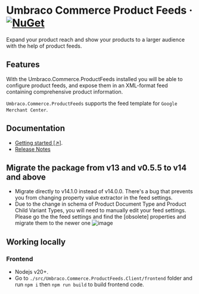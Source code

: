 # Umbraco Commerce Product Feeds &middot; [![NuGet](https://img.shields.io/nuget/v/Umbraco.Commerce.ProductFeeds.svg?style=modern&label=nuget)](https://www.nuget.org/packages/Umbraco.Commerce.ProductFeeds/) 

Expand your product reach and show your products to a larger audience with the help of product feeds.

## Features
With the Umbraco.Commerce.ProductFeeds installed you will be able to configure product feeds, and expose them in an XML-format feed containing comprehensive product information.

`Umbraco.Commerce.ProductFeeds` supports the feed template for `Google Merchant Center`.

## Documentation
- [Getting started [↗]](https://docs.umbraco.com/umbraco-commerce-packages/product-feeds/installation).
- [Release Notes](https://github.com/umbraco/Umbraco.Commerce.ProductFeeds/releases)


## Migrate the package from v13 and v0.5.5 to v14 and above
- Migrate directly to v14.1.0 instead of v14.0.0. There's a bug that prevents you from changing property value extractor in the feed settings.
- Due to the change in schema of Product Document Type and Product Child Variant Types, you will need to manually edit your feed settings. Please go the the feed settings and find the [obsolete] properties and migrate them to the newer one
![image](https://github.com/user-attachments/assets/36d48973-11dc-49f2-b744-432152458419)


## Working locally
### Frontend
- Nodejs v20+.
- Go to `./src/Umbraco.Commerce.ProductFeeds.Client/frontend` folder and run `npm i` then `npm run build` to build frontend code.

